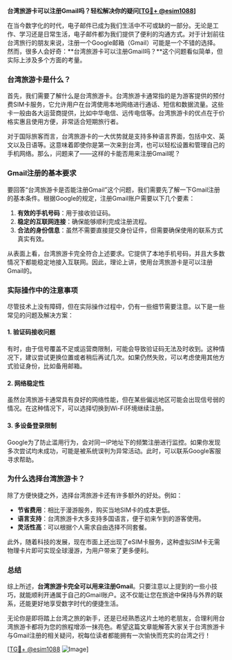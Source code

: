 **台湾旅游卡可以注册Gmail吗？轻松解决你的疑问[[TG💪+ @esim1088](https://t.me/s/esim1088)]**

在当今数字化的时代，电子邮件已成为我们生活中不可或缺的一部分。无论是工作、学习还是日常生活，电子邮件都为我们提供了便利的沟通方式。对于计划前往台湾旅行的朋友来说，注册一个Google邮箱（Gmail）可能是一个不错的选择。然而，很多人会好奇：**台湾旅游卡可以注册Gmail吗？**这个问题看似简单，但实际上涉及多个方面的考量。

### 台湾旅游卡是什么？

首先，我们需要了解什么是台湾旅游卡。台湾旅游卡通常指的是为游客提供的预付费SIM卡服务，它允许用户在台湾使用本地网络进行通话、短信和数据流量。这些卡一般由各大运营商提供，比如中华电信、远传电信等。台湾旅游卡的优点在于价格实惠且使用方便，非常适合短期旅行者。

对于国际旅客而言，台湾旅游卡的一大优势就是支持多种语言界面，包括中文、英文以及日语等。这意味着即使你是第一次来到台湾，也可以轻松设置和管理自己的手机网络。那么，问题来了——这样的卡能否用来注册Gmail呢？

### Gmail注册的基本要求

要回答“台湾旅游卡是否能注册Gmail”这个问题，我们需要先了解一下Gmail注册的基本条件。根据Google的规定，注册Gmail账户需要以下几个要素：

1. **有效的手机号码**：用于接收验证码。
2. **稳定的互联网连接**：确保能够顺利完成注册流程。
3. **合法的身份信息**：虽然不需要直接提交身份证件，但需要确保使用的联系方式真实有效。

从表面上看，台湾旅游卡完全符合上述要求。它提供了本地手机号码，并且大多数情况下都能稳定地接入互联网。因此，理论上讲，使用台湾旅游卡是可以注册Gmail的。

### 实际操作中的注意事项

尽管技术上没有障碍，但在实际操作过程中，仍有一些细节需要注意。以下是一些常见的问题及解决方案：

#### 1. 验证码接收问题
有时，由于信号覆盖不足或运营商限制，可能会导致验证码无法及时收到。这种情况下，建议尝试更换位置或者稍后再试几次。如果仍然失败，可以考虑使用其他方式验证身份，比如备用邮箱。

#### 2. 网络稳定性
虽然台湾旅游卡通常具有良好的网络性能，但在某些偏远地区可能会出现信号弱的情况。在这种情况下，可以选择切换到Wi-Fi环境继续注册。

#### 3. 多设备登录限制
Google为了防止滥用行为，会对同一IP地址下的频繁注册进行监控。如果你发现多次尝试均未成功，可能是被系统误判为异常活动。此时，可以联系Google客服寻求帮助。

### 为什么选择台湾旅游卡？

除了方便快捷之外，选择台湾旅游卡还有许多额外的好处。例如：

- **节省费用**：相比于漫游服务，购买当地SIM卡的成本更低。
- **语言支持**：台湾旅游卡大多支持多国语言，便于初来乍到的游客使用。
- **灵活性高**：可以根据个人需求自由选择不同套餐。

此外，随着科技的发展，现在市面上还出现了eSIM卡服务，这种虚拟SIM卡无需物理卡片即可实现全球漫游，为用户带来了更多便利。

### 总结

综上所述，**台湾旅游卡完全可以用来注册Gmail**。只要注意以上提到的一些小技巧，就能顺利开通属于自己的Gmail账户。这不仅能让您在旅途中保持与外界的联系，还能更好地享受数字时代的便捷生活。

无论你是即将踏上台湾之旅的新手，还是已经熟悉这片土地的老朋友，合理利用台湾旅游卡都将为您的旅程增添一抹亮色。希望这篇文章能解答大家关于台湾旅游卡与Gmail注册的相关疑问，祝每位读者都能拥有一次愉快而充实的台湾之行！

[[TG💪+ @esim1088](https://t.me/s/esim1088) ![Image](https://i.postimg.cc/4NQfJmqS/Snipaste-2025-05-13-00-14-12.png)]
